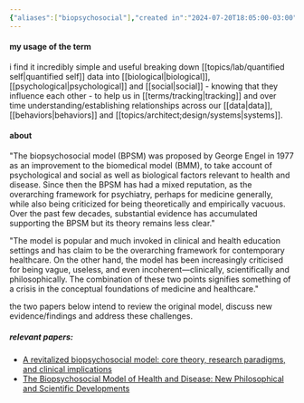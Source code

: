 ```yaml
---
{"aliases":["biopsychosocial"],"created in":"2024-07-20T18:05:00-03:00","last tended to":"2024-07-20T18:15:31-03:00","tags":["framework","healing","alchemy","selfmanagement","quantifiedself","🌱"],"dg-publish":true,"permalink":"/models-and-frameworks/biopsychosocial-model/","dgPassFrontmatter":true,"created":"2024-07-20T18:05:00.002-03:00","updated":"2024-07-23T01:56:46.662-03:00"}
---
```


#### my usage of the term

i find it incredibly simple and useful breaking down [[topics/lab/quantified self\|quantified self]] data into [[biological\|biological]], [[psychological\|psychological]] and [[social\|social]] - knowing that they influence each other - to help us in [[terms/tracking\|tracking]] and over time understanding/establishing relationships across our [[data\|data]], [[behaviors\|behaviors]] and [[topics/architect;design/systems\|systems]].

#### about

"The biopsychosocial model (BPSM) was proposed by George Engel in 1977 as an improvement to the biomedical model (BMM), to take account of psychological and social as well as biological factors relevant to health and disease. Since then the BPSM has had a mixed reputation, as the overarching framework for psychiatry, perhaps for medicine generally, while also being criticized for being theoretically and empirically vacuous. Over the past few decades, substantial evidence has accumulated supporting the BPSM but its theory remains less clear."

"The model is popular and much invoked in clinical and health education settings and has claim to be the overarching framework for contemporary healthcare. On the other hand, the model has been increasingly criticised for being vague, useless, and even incoherent—clinically, scientifically and philosophically. The combination of these two points signifies something of a crisis in the conceptual foundations of medicine and healthcare."

the two papers below intend to review the original model, discuss new evidence/findings and address these challenges.

##### relevant papers:

- [A revitalized biopsychosocial model: core theory, research paradigms, and clinical implications](https://www.ncbi.nlm.nih.gov/pmc/articles/PMC10755226/)
- [The Biopsychosocial Model of Health and Disease: New Philosophical and Scientific Developments](https://www.ncbi.nlm.nih.gov/books/NBK552030/)